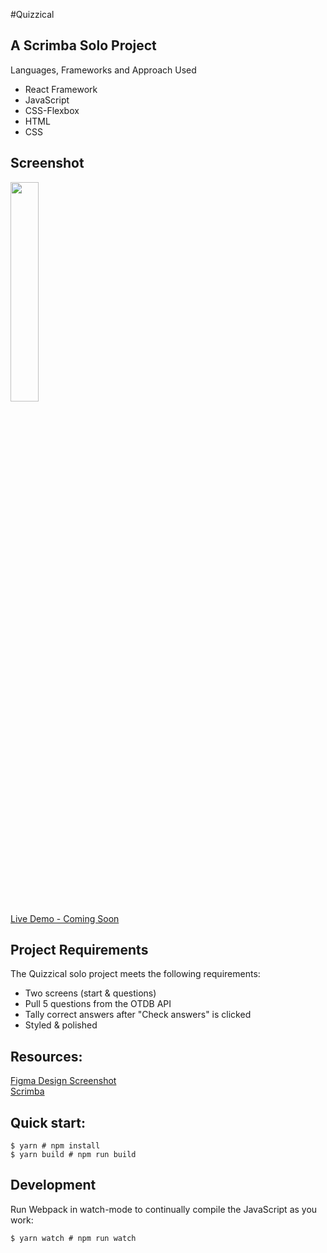 #Quizzical

## A Scrimba Solo Project
Languages, Frameworks and Approach Used
<ul>
<li>React Framework</li>
<li>JavaScript</li>
<li>CSS-Flexbox</li>
<li>HTML</li>
<li>CSS</li>
</ul>

## Screenshot
<img src="" width=30% height=30%><br>
[Live Demo - Coming Soon]()
 
## Project Requirements
 The Quizzical solo project meets the following requirements:
 <ul>
 <li>Two screens (start & questions)</li>
 <li>Pull 5 questions from the OTDB API</li>
 <li>Tally correct answers after "Check answers" is clicked</li>
<li>Styled & polished</li>
 </ul>
 
## Resources:
  [Figma Design Screenshot](https://github.com/famanakis/Scrimba/blob/main/m11-solo-Quizzical/images/figma-design.png)<br>
 [Scrimba](https://scrimba.com/)



## Quick start:
```
$ yarn # npm install
$ yarn build # npm run build
````

## Development
Run Webpack in watch-mode to continually compile the JavaScript as you work:
```
$ yarn watch # npm run watch
```

